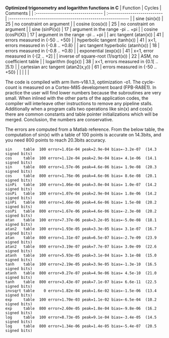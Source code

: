 **Optimized trigonometry and logarithm functions in C**
| Function                           | Cycles | Comments                                                     |
| :--------------------------------- | :--------------------------- | :----------------------------------------------------------- |
| sine (sin(x))                      | 25                           | no constraint on argument                                   |
| cosine (cos(x))                    | 25                           | no constraint on argument                                   |
| sine (sinPi(x))                    | 17                           | argument in the range -pi .. +pi                             |
| cosine (cosPi(X))                  | 17                           | argument in the range -pi .. +pi                             |
| arc tangent (atan(x))              | 41                           | errors measured in {-50 .. +50}                              |
| hyperbolic tangent (tanh(x))       | 41                           | x<1, errors measured in {-0.8 .. +0.8}                            |
| arc tangent hyperbolic (atanh(x))  | 18                           | errors measured in {-0.8 .. +0.8}                            |
| exponential (exp(x))               | 41                           | x<1, error measured in {-[2 .. +2] |
| inverse of square-root (1/sqrt(x)) | 22                           | ASM, no coefficient table                                    |
| logarithm (log(x))                 | 38                           | x<1, errors measured in {0.1[ .. ]5.1} |
| cartesian arc tangent (atan2(x,y)) | 61                           | errors measured in {-50 .. +50}                              |
|                                    |                              |                                                              |

The code is compiled with arm llvm-v18.1.3, optimization -o1. The cycle-count is measured on a Cortex-M85 development board (FPB-RA8E1). In practice the user will find lower numbers because the subroutines are very small. When inlined with the other parts of the application codes, the compiler will interleave other instructions to remove any pipeline stalls. Additionally when a program calls two operations like sin(x) and cos(x) there are common constants and table pointer initializations which will be merged. Conclusion, the numbers are conservative.

The errors are computed from a Matlab reference. From the below table, the computation of sin(x) with a table of 100 points is accurate on 14.3bits, and you need 800 points to reach 20.3bits accuracy.

```
sin     table  100 error=1.01e-04 peak=2.9e-04 bias=-3.2e-07  (14.3 signed bits)
cos     table  100 error=1.12e-04 peak=2.9e-04 bias= 4.1e-06  (14.1 signed bits) 
sin     table  800 error=1.57e-06 peak=4.6e-06 bias= 1.9e-08  (20.3 signed bits) 
cos     table  800 error=1.76e-06 peak=4.6e-06 bias= 8.6e-08  (20.1 signed bits) 
sinPi   table  100 error=1.06e-04 peak=3.0e-04 bias= 1.0e-07  (14.2 signed bits) 
cosPi   table  100 error=1.07e-04 peak=2.9e-04 bias= 1.8e-06  (14.2 signed bits) 
sinPi   table  800 error=1.66e-06 peak=4.6e-06 bias= 1.5e-08  (20.2 signed bits) 
cosPi   table  800 error=1.67e-06 peak=4.6e-06 bias=-2.3e-08  (20.2 signed bits) 
atan    table  100 error=7.37e-06 peak=3.2e-05 bias=-5.0e-08  (18.1 signed bits) 
atan2   table  100 error=1.93e-05 peak=3.3e-05 bias= 3.1e-07  (16.7 signed bits) 
atan    table  800 error=1.31e-07 peak=6.5e-07 bias=-2.7e-09  (23.9 signed bits) 
atan2   table  800 error=3.19e-07 peak=7.7e-07 bias= 3.0e-09  (22.6 signed bits) 
atanh   table  100 error=5.93e-05 peak=3.1e-04 bias= 3.1e-08  (15.0 signed bits) 
tanh    table  100 error=2.19e-05 peak=3.9e-05 bias=-1.3e-10  (16.5 signed bits) 
atanh   table  800 error=9.27e-07 peak=4.9e-06 bias= 4.5e-10  (21.0 signed bits) 
tanh    table  800 error=3.43e-07 peak=7.1e-07 bias= 6.6e-11  (22.5 signed bits) 
invsqrt table    0 error=1.82e-04 peak=1.6e-02 bias=-1.5e-06  (13.4 signed bits) 
exp     table  100 error=1.70e-03 peak=1.1e-02 bias=-6.5e-04  (10.2 signed bits) 
exp     table  800 error=2.60e-05 peak=1.8e-04 bias=-9.8e-06  (16.2 signed bits) 
log     table  100 error=8.73e-05 peak=9.1e-04 bias=-3.4e-05  (14.5 signed bits) 
log     table  800 error=1.34e-06 peak=1.4e-05 bias=-5.4e-07  (20.5 signed bits)
```

